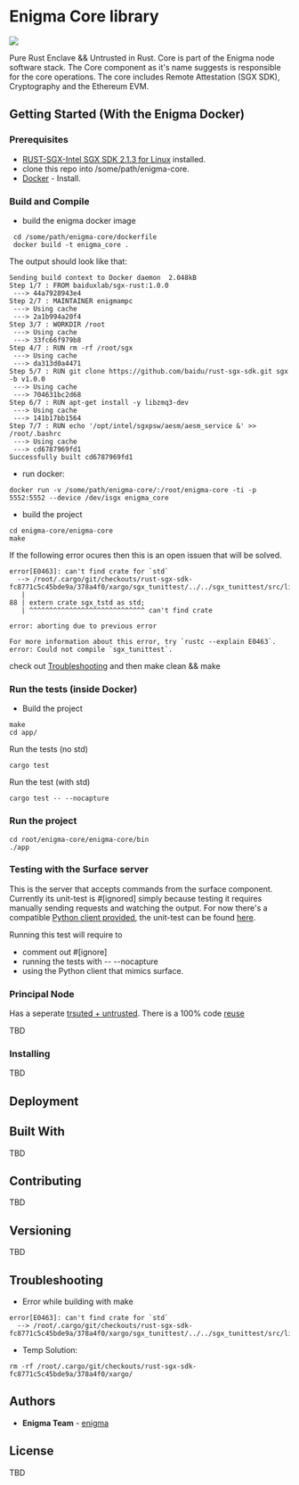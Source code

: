# Enigma Core library 

<img src="https://drone.enigma.co/api/badges/enigmampc/enigma-core/status.svg?branch=develop" />

Pure Rust Enclave && Untrusted in Rust. 
Core is part of the Enigma node software stack. The Core component as it's name suggests is responsible for the core operations. The core includes Remote Attestation (SGX SDK), Cryptography and the Ethereum EVM.


## Getting Started (With the Enigma Docker)


### Prerequisites

* [RUST-SGX-Intel SGX SDK 2.1.3 for Linux](https://github.com/baidu/rust-sgx-sdk) installed.
* clone this repo into /some/path/enigma-core.
* [Docker](https://docs.docker.com/install) - Install.

### Build and Compile 

* build the enigma docker image

```
 cd /some/path/enigma-core/dockerfile
 docker build -t enigma_core .
```

The output should look like that: 

```
Sending build context to Docker daemon  2.048kB
Step 1/7 : FROM baiduxlab/sgx-rust:1.0.0
 ---> 44a7928943e4
Step 2/7 : MAINTAINER enigmampc
 ---> Using cache
 ---> 2a1b994a20f4
Step 3/7 : WORKDIR /root
 ---> Using cache
 ---> 33fc66f979b8
Step 4/7 : RUN rm -rf /root/sgx
 ---> Using cache
 ---> da313d0a4471
Step 5/7 : RUN git clone https://github.com/baidu/rust-sgx-sdk.git sgx -b v1.0.0
 ---> Using cache
 ---> 704631bc2d68
Step 6/7 : RUN apt-get install -y libzmq3-dev
 ---> Using cache
 ---> 141b17bb1564
Step 7/7 : RUN echo '/opt/intel/sgxpsw/aesm/aesm_service &' >> /root/.bashrc
 ---> Using cache
 ---> cd6787969fd1
Successfully built cd6787969fd1
```
* run docker:

```
docker run -v /some/path/enigma-core/:/root/enigma-core -ti -p 5552:5552 --device /dev/isgx enigma_core
```

* build the project 

```
cd enigma-core/enigma-core
make 
```

If the following error ocures then this is an open issuen that will be solved.

```
error[E0463]: can't find crate for `std`
  --> /root/.cargo/git/checkouts/rust-sgx-sdk-fc8771c5c45bde9a/378a4f0/xargo/sgx_tunittest/../../sgx_tunittest/src/lib.rs:88:1
   |
88 | extern crate sgx_tstd as std;
   | ^^^^^^^^^^^^^^^^^^^^^^^^^^^^^ can't find crate

error: aborting due to previous error

For more information about this error, try `rustc --explain E0463`.
error: Could not compile `sgx_tunittest`.
```
check out [Troubleshooting](https://github.com/enigmampc/enigma-core/tree/develop#troubleshooting) and then make clean && make

 
### Run the tests (inside Docker)

* Build the project 
```
make
cd app/
```
Run the tests (no std)
```
cargo test
```
Run the test (with std)
```
cargo test -- --nocapture
```

### Run the project

```
cd root/enigma-core/enigma-core/bin
./app
```

### Testing with the Surface server

This is the server that accepts commands from the surface component. 
Currently its unit-test is #[ignored] simply because testing it requires manually sending requests and watching the output. 
For now there's a compatible [Python client provided](https://github.com/enigmampc/enigma-core/tree/develop/enigma-core/app/tests/surface_listener),
the unit-test can be found [here](https://github.com/enigmampc/enigma-core/blob/246dc727f3e5d54ffe039b0b880b7bfecbcd1d8e/enigma-core/app/src/networking/surface_server.rs#L152).

Running this test will require to 
* comment out #[ignore]
* running the tests with -- --nocapture
* using the Python client that mimics surface.

### Principal Node 

Has a seperate [trsuted + untrusted](https://github.com/enigmampc/enigma-core/tree/develop/enigma-principal). 
There is a 100% code [reuse](https://github.com/enigmampc/enigma-core/tree/develop/enigma-tools-t)

TBD

### Installing

TBD  

## Deployment


## Built With

TBD

## Contributing

TBD 

## Versioning

TBD 

## Troubleshooting

* Error while building with make 
```
error[E0463]: can't find crate for `std`
  --> /root/.cargo/git/checkouts/rust-sgx-sdk-fc8771c5c45bde9a/378a4f0/xargo/sgx_tunittest/../../sgx_tunittest/src/lib.rs:88:1
```
* Temp Solution: 
```
rm -rf /root/.cargo/git/checkouts/rust-sgx-sdk-fc8771c5c45bde9a/378a4f0/xargo/
```
## Authors

* **Enigma Team** - [enigma](https://enigma.co/)

## License

TBD
